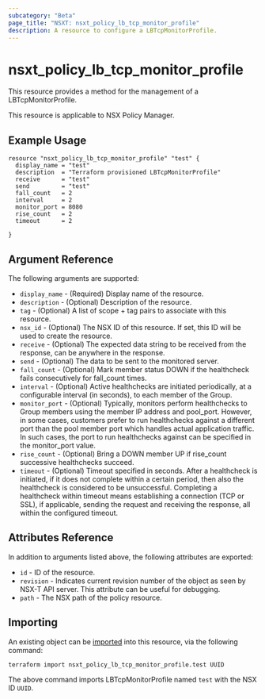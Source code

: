 ```yaml
---
subcategory: "Beta"
page_title: "NSXT: nsxt_policy_lb_tcp_monitor_profile"
description: A resource to configure a LBTcpMonitorProfile.
---
```


# nsxt_policy_lb_tcp_monitor_profile

This resource provides a method for the management of a LBTcpMonitorProfile.

This resource is applicable to NSX Policy Manager.

## Example Usage

```hcl
resource "nsxt_policy_lb_tcp_monitor_profile" "test" {
  display_name = "test"
  description  = "Terraform provisioned LBTcpMonitorProfile"
  receive      = "test"
  send         = "test"
  fall_count   = 2
  interval     = 2
  monitor_port = 8080
  rise_count   = 2
  timeout      = 2

}
```

## Argument Reference

The following arguments are supported:

* `display_name` - (Required) Display name of the resource.
* `description` - (Optional) Description of the resource.
* `tag` - (Optional) A list of scope + tag pairs to associate with this resource.
* `nsx_id` - (Optional) The NSX ID of this resource. If set, this ID will be used to create the resource.
* `receive` - (Optional) The expected data string to be received from the response, can be anywhere in the response.
* `send` - (Optional) The data to be sent to the monitored server.
* `fall_count` - (Optional) Mark member status DOWN if the healthcheck fails consecutively for fall_count times.
* `interval` - (Optional) Active healthchecks are initiated periodically, at a configurable interval (in seconds), to each member of the Group.
* `monitor_port` - (Optional) Typically, monitors perform healthchecks to Group members using the member IP address and pool_port. However, in some cases, customers prefer to run healthchecks against a different port than the pool member port which handles actual application traffic. In such cases, the port to run healthchecks against can be specified in the monitor_port value.
* `rise_count` - (Optional) Bring a DOWN member UP if rise_count successive healthchecks succeed.
* `timeout` - (Optional) Timeout specified in seconds. After a healthcheck is initiated, if it does not complete within a certain period, then also the healthcheck is considered to be unsuccessful. Completing a healthcheck within timeout means establishing a connection (TCP or SSL), if applicable, sending the request and receiving the response, all within the configured timeout.

## Attributes Reference

In addition to arguments listed above, the following attributes are exported:

* `id` - ID of the resource.
* `revision` - Indicates current revision number of the object as seen by NSX-T API server. This attribute can be useful for debugging.
* `path` - The NSX path of the policy resource.

## Importing

An existing object can be [imported][docs-import] into this resource, via the following command:

[docs-import]: https://developer.hashicorp.com/terraform/cli/import

```shell
terraform import nsxt_policy_lb_tcp_monitor_profile.test UUID
```

The above command imports LBTcpMonitorProfile named `test` with the NSX ID `UUID`.
